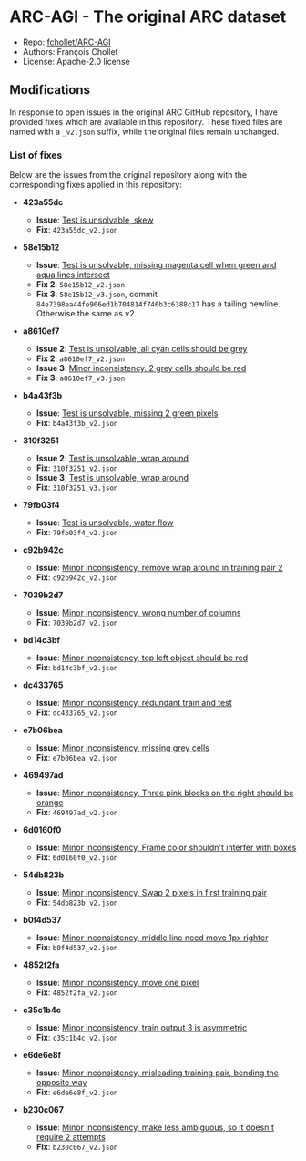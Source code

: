# ARC-AGI - The original ARC dataset

- Repo: [fchollet/ARC-AGI](https://github.com/fchollet/ARC-AGI/tree/master/data)
- Authors: François Chollet
- License: Apache-2.0 license

## Modifications

In response to open issues in the original ARC GitHub repository, I have provided fixes which are available in this repository. These fixed files are named with a `_v2.json` suffix, while the original files remain unchanged.

### List of fixes

Below are the issues from the original repository along with the corresponding fixes applied in this repository:

- **423a55dc**
  - **Issue**: [Test is unsolvable, skew](https://github.com/fchollet/ARC-AGI/issues/98)
  - **Fix**: `423a55dc_v2.json`

- **58e15b12**
  - **Issue**: [Test is unsolvable, missing magenta cell when green and aqua lines intersect](https://github.com/fchollet/ARC-AGI/issues/86)
  - **Fix 2**: `58e15b12_v2.json`
  - **Fix 3**: `58e15b12_v3.json`, commit `84e7398ea44fe906ed1b704814f746b3c6388c17` has a tailing newline. Otherwise the same as v2.

- **a8610ef7**
  - **Issue 2**: [Test is unsolvable, all cyan cells should be grey](https://github.com/fchollet/ARC-AGI/issues/89)
  - **Fix 2**: `a8610ef7_v2.json`
  - **Issue 3**: [Minor inconsistency. 2 grey cells should be red](https://github.com/fchollet/ARC-AGI/commit/b7fd42c53f0c26a807ba0b00e42f858d2c11d125#diff-c9615dc3b4f3586bf08d44c1895878a70fa69e5e86a3b6d6b510fee6fe544b81)
  - **Fix 3**: `a8610ef7_v3.json`

- **b4a43f3b**
  - **Issue**: [Test is unsolvable, missing 2 green pixels](https://github.com/fchollet/ARC-AGI/issues/101)
  - **Fix**: `b4a43f3b_v2.json`

- **310f3251**
  - **Issue 2**: [Test is unsolvable, wrap around](https://github.com/fchollet/ARC-AGI/issues/99)
  - **Fix**: `310f3251_v2.json`
  - **Issue 3**: [Test is unsolvable, wrap around](https://github.com/fchollet/ARC-AGI/issues/99)
  - **Fix**: `310f3251_v3.json`

- **79fb03f4**
  - **Issue**: [Test is unsolvable, water flow](https://github.com/fchollet/ARC-AGI/issues/100)
  - **Fix**: `79fb03f4_v2.json`

- **c92b942c**
  - **Issue**: [Minor inconsistency, remove wrap around in training pair 2](https://github.com/fchollet/ARC-AGI/commit/b7fd42c53f0c26a807ba0b00e42f858d2c11d125#diff-5449fd633a009a5f87bd1b7c19afd8048470161cc66bfced69ad0ffe8f2487a2)
  - **Fix**: `c92b942c_v2.json`

- **7039b2d7**
  - **Issue**: [Minor inconsistency, wrong number of columns](https://github.com/fchollet/ARC-AGI/pull/75)
  - **Fix**: `7039b2d7_v2.json`

- **bd14c3bf**
  - **Issue**: [Minor inconsistency, top left object should be red](https://github.com/fchollet/ARC-AGI/issues/73)
  - **Fix**: `bd14c3bf_v2.json`

- **dc433765**
  - **Issue**: [Minor inconsistency, redundant train and test](https://github.com/fchollet/ARC-AGI/issues/29)
  - **Fix**: `dc433765_v2.json`

- **e7b06bea**
  - **Issue**: [Minor inconsistency, missing grey cells](https://github.com/fchollet/ARC-AGI/pull/85)
  - **Fix**: `e7b06bea_v2.json`

- **469497ad**
  - **Issue**: [Minor inconsistency, Three pink blocks on the right should be orange](https://github.com/fchollet/ARC-AGI/pull/79)
  - **Fix**: `469497ad_v2.json`

- **6d0160f0**
  - **Issue**: [Minor inconsistency, Frame color shouldn't interfer with boxes](https://github.com/fchollet/ARC-AGI/pull/72)
  - **Fix**: `6d0160f0_v2.json`

- **54db823b**
  - **Issue**: [Minor inconsistency, Swap 2 pixels in first training pair](https://github.com/fchollet/ARC-AGI/commit/b7fd42c53f0c26a807ba0b00e42f858d2c11d125#diff-f0f2417d9757edfc08cee5fd123f4fac5a6b6941b20e348db88ca20e4118bd45)
  - **Fix**: `54db823b_v2.json`

- **b0f4d537**
  - **Issue**: [Minor inconsistency, middle line need move 1px righter](https://github.com/fchollet/ARC-AGI/issues/63)
  - **Fix**: `b0f4d537_v2.json`

- **4852f2fa**
  - **Issue**: [Minor inconsistency, move one pixel](https://github.com/fchollet/ARC-AGI/issues/94)
  - **Fix**: `4852f2fa_v2.json`

- **c35c1b4c**
  - **Issue**: [Minor inconsistency, train output 3 is asymmetric](https://github.com/fchollet/ARC-AGI/issues/96)
  - **Fix**: `c35c1b4c_v2.json`

- **e6de6e8f**
  - **Issue**: [Minor inconsistency, misleading training pair, bending the opposite way](https://x.com/fchollet/status/1802448195110457630)
  - **Fix**: `e6de6e8f_v2.json`

- **b230c067**
  - **Issue**: [Minor inconsistency, make less ambiguous, so it doesn't require 2 attempts](https://github.com/fchollet/ARC-AGI/issues/97)
  - **Fix**: `b230c067_v2.json`

